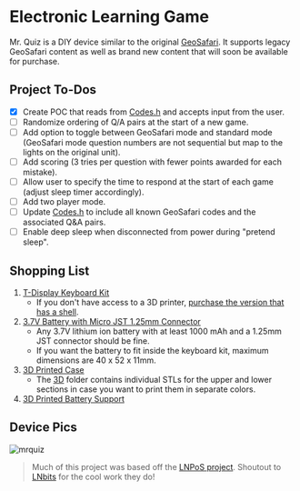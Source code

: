 # Electronic Learning Game
Mr. Quiz is a DIY device similar to the original [GeoSafari](https://en.wikipedia.org/wiki/GeoSafari). It supports legacy GeoSafari content as well as brand new content that will soon be available for purchase.

## Project To-Dos
- [x] Create POC that reads from [Codes.h](Codes.h) and accepts input from the user.
- [ ] Randomize ordering of Q/A pairs at the start of a new game.
- [ ] Add option to toggle between GeoSafari mode and standard mode (GeoSafari mode question numbers are not sequential but map to the lights on the original unit).
- [ ] Add scoring (3 tries per question with fewer points awarded for each mistake).
- [ ] Allow user to specify the time to respond at the start of each game (adjust sleep timer accordingly).
- [ ] Add two player mode.
- [ ] Update [Codes.h](Codes.h) to include all known GeoSafari codes and the associated Q&A pairs.
- [ ] Enable deep sleep when disconnected from power during "pretend sleep".

## Shopping List
1. [T-Display Keyboard Kit](https://a.aliexpress.com/_mNxfdco)
   - If you don't have access to a 3D printer, [purchase the version that has a shell](https://www.aliexpress.us/item/3256803403391540.html).
1. [3.7V Battery with Micro JST 1.25mm Connector](https://a.co/d/82xNgZM)
   - Any 3.7V lithium ion battery with at least 1000 mAh and a 1.25mm JST connector should be fine.
   - If you want the battery to fit inside the keyboard kit, maximum dimensions are 40 x 52 x 11mm. 
1. [3D Printed Case](3D/keyboard-case.stl)
   - The [3D](3D) folder contains individual STLs for the upper and lower sections in case you want to print them in separate colors. 
3. [3D Printed Battery Support](3D/battery-support.stl)

## Device Pics

![mrquiz](https://user-images.githubusercontent.com/7928540/229888725-3ef2f42c-9a16-4bfd-ad37-2b7054d0659a.jpg)

> Much of this project was based off the [LNPoS project](https://github.com/lnbits/lnpos/tree/main). Shoutout to [LNbits](https://github.com/lnbits) for the cool work they do!
